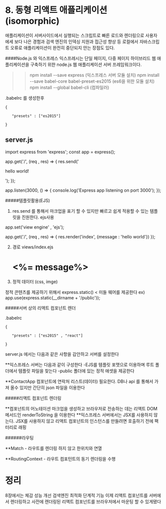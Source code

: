 # 8. 동형 리액트 애플리케이션 (isomorphic)

애플리케이션이 서버사이드에서 실행되는 스크립트로 빠른 로드와 렌더링으로 사용자에세 보다 나은 경험과 검색 엔진의 인덱싱 지원과 접근성 향상 등
로컬에서 자바스크립트 오류로 애플리케이션이 완전히 중단되지 안는 장점도 있다.
  

####Node.js 와 익스프레스
 익스프레시는 단일 페이지, 다중 페이지 하이브리드 웹 애플리케이션을 구축하기 위한 node.js 웹 애플리케이션 서버 프레임워크이다.
 
 >> npm install --save express (익스프레스 서버 모듈 설치)
 >> npm install --save babel-core babel-preset-es2015 (es6을 위한 모듈 설치)
 >> npm install --global babel-cli (컴파일러)
 
 .babelrc 를 생성한후 
 
 ````
 {
 
    "presets" : ["es2015"]
 
 }
 ````
 
 server.js
 ------------
 import express from 'express';
 const app = express();
 
 app.get('/', (req , res) => {
    res.send('<html><body><p>hello world!</p></body></html>');
 });
 
 app.listen(3000, () => {
    console.log('Express app listening on port 3000');
 });



#####템플릿활용(EJS)
 
 1. res.send 를 통해서 마크업을 표기 할 수 있지만 빠르고 쉽게 적용할 수 있는 템플릿을 진원한다.
  ejs사용

app.set('view engine' , 'ejs');

 app.get('/', (req , res) => {
    res.render('index', {message : 'hello world'})
 });


 2. 경로  views/index.ejs
    <body>
        <h1><%= message%></h1>
    </body>
    
 
 3. 정적 데이터 (css, imge)
 
 정적 콘텐츠를 제공하기 위해서 express.static() < 미들 웨어를 제공한다
 ex) app.use(express.static(__dirname + '/public'));
 
 
 #####서버 상의 리액트 컴포넌트 렌더
 
 .babelrc 
 
 ````
 {
 
    "presets" : ["es2015" , "react"]
 
 }
 ````

 server.js 에서는 다음과 같은 사항을 감안하고 서버를 설정한다
 
 **익스프레스 서버는 다음과 같이 구성한다
    -EJS를 템플릿 포맷으로 이용하며 루트 폴더에서 템플릿 파일을 찾는다
    -public 폴더에 있는 정적 애셋을 제공한다
    
 **ContactApp  컴포넌트에 연락처 리스트(데이터) 필요한다. DB나 api 를 통해서 가져 올수 있지만 간단히 json 파일을 이용한다
 
 
#####리액트 컴포넌트 렌더링


**컴포넌트의 어노테이션 마크업을 생성하고 브라우저로 전송하는 데는 리액트 DOM 메서드인 renderToString 을 이용한다
**익스프레스 서버에서는 JSX를 사용하지 않는다. JSX를 사용하지 않고 리액트 컴포넌트의 인스턴스를 만들려면 호출하기 전에 팩터리로 래핑



######라우팅

**Match - 라우트를 렌더링 하지 않고 한위치와 연열

**RoutingContext - 라우트 컴포턴트의 동기 렌더링을 수행




# 정리
8장에서는 체감 성능 개선 검색엔진 최적화 단계적 기능 이제 리액트 컴포넌트를 서버에서 렌더링하고 사전에 렌더링된 리액트 컴포넌트를
브라우저에서 마운팅 할 수 있게됐다
